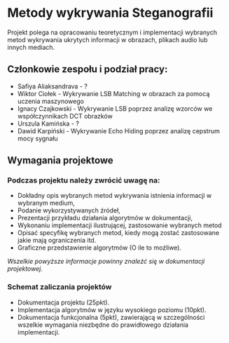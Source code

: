 # Metody wykrywania Steganografii

Projekt polega na opracowaniu teoretycznym i implementacji wybranych metod wykrywania ukrytych informacji w obrazach, plikach audio lub innych mediach.


## Członkowie zespołu i podział pracy:

- Safiya Aliaksandrava - ?
- Wiktor Ciołek - Wykrywanie LSB Matching w obrazach za pomocą
uczenia maszynowego
- Ignacy Czajkowski - Wykrywanie LSB poprzez analizę wzorców we współczynnikach DCT obrazków
- Urszula Kamińska - ?
- Dawid Karpiński - Wykrywanie Echo Hiding poprzez analizę cepstrum mocy sygnału


## Wymagania projektowe

### Podczas projektu należy zwrócić uwagę na:

- Dokładny opis wybranych metod wykrywania istnienia informacji w wybranym medium,
- Podanie wykorzystywanych źródeł,
- Prezentacji przykładu działania algorytmów w dokumentacji,
- Wykonaniu implementacji ilustrującej, zastosowanie wybranych metod
- Opisać specyfikę wybranych metod, kiedy mogą zostać zastosowane jakie mają ograniczenia itd.
- Graficzne przedstawienie algorytmów (O ile to możliwe).

*Wszelkie powyższe informacje powinny znaleźć się w dokumentacji projektowej.*

### Schemat zaliczania projektów

- Dokumentacja projektu (25pkt).
- Implementacja algorytmów w języku wysokiego poziomu (10pkt).
- Dokumentacja funkcjonalna (5pkt), zawierającą w szczególności wszelkie wymagania niezbędne do prawidłowego działania implementacji.
